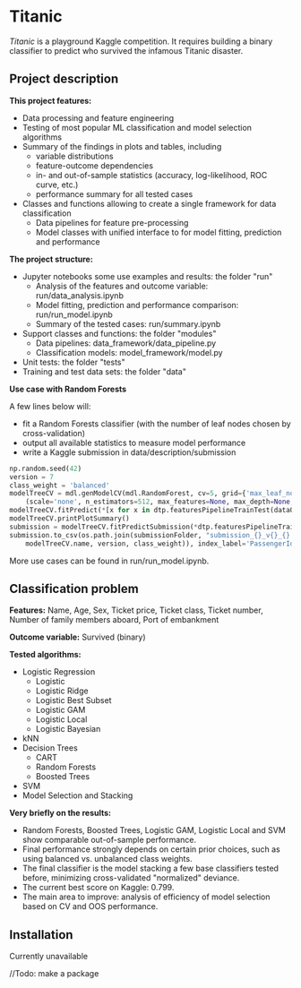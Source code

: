 # Titanic
*Titanic* is a playground Kaggle competition. It requires building a binary classifier to predict who survived the infamous Titanic disaster.


## Project description
**This project features:**
- Data processing and feature engineering
- Testing of most popular ML classification and model selection algorithms
- Summary of the findings in plots and tables, including
    + variable distributions
    + feature-outcome dependencies
    + in- and out-of-sample statistics (accuracy, log-likelihood, ROC curve, etc.)
    + performance summary for all tested cases
- Classes and functions allowing to create a single framework for data classification
    + Data pipelines for feature pre-processing
    + Model classes with unified interface to for model fitting, prediction and performance

**The project structure:**
- Jupyter notebooks some use examples and results: the folder "run"
    + Analysis of the features and outcome variable: run/data_analysis.ipynb
    + Model fitting, prediction and performance comparison: run/run_model.ipynb
    + Summary of the tested cases: run/summary.ipynb
- Support classes and functions: the folder "modules"
    + Data pipelines: data_framework/data_pipeline.py
    + Classification models: model_framework/model.py
- Unit tests: the folder "tests"
- Training and test data sets: the folder "data"

**Use case with Random Forests**

A few lines below will:
- fit a Random Forests classifier (with the number of leaf nodes chosen by cross-validation)
- output all available statistics to measure model performance
- write a Kaggle submission in data/description/submission

```python
np.random.seed(42)
version = 7
class_weight = 'balanced'
modelTreeCV = mdl.genModelCV(mdl.RandomForest, cv=5, grid={'max_leaf_nodes': (8, 16, 32, 64)})\
    (scale='none', n_estimators=512, max_features=None, max_depth=None, class_weight=class_weight)
modelTreeCV.fitPredict(*[x for x in dtp.featuresPipelineTrainTest(dataOr, dataTOr, version=version)])
modelTreeCV.printPlotSummary()
submission = modelTreeCV.fitPredictSubmission(*dtp.featuresPipelineTrainTest(datafinOr, datafinTOr, version=version)
submission.to_csv(os.path.join(submissionFolder, "submission_{}_v{}_{}.csv".format(
    modelTreeCV.name, version, class_weight)), index_label='PassengerId')
```

More use cases can be found in run/run_model.ipynb.

## Classification problem
**Features:** Name, Age, Sex, Ticket price, Ticket class, Ticket number, Number of family members aboard, Port of embankment

**Outcome variable:** Survived (binary)

**Tested algorithms:**
- Logistic Regression
    + Logistic
    + Logistic Ridge
    + Logistic Best Subset
    + Logistic GAM
    + Logistic Local
    + Logistic Bayesian
- kNN
- Decision Trees
    + CART
    + Random Forests
    + Boosted Trees
- SVM
- Model Selection and Stacking

**Very briefly on the results:**
- Random Forests, Boosted Trees, Logistic GAM, Logistic Local and SVM show comparable out-of-sample performance.
- Final performance strongly depends on certain prior choices, such as using balanced vs. unbalanced class weights.
- The final classifier is the model stacking a few base classifiers tested before, minimizing cross-validated "normalized" deviance.
- The current best score on Kaggle: 0.799.
- The main area to improve: analysis of efficiency of model selection based on CV and OOS performance.


## Installation
Currently unavailable

//Todo: make a package
